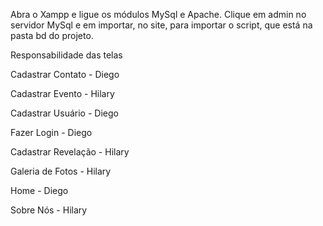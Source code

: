 Abra o Xampp e ligue os módulos MySql e Apache. Clique em admin no servidor MySql e em importar, no site, para importar o script, que está na pasta bd do projeto.

Responsabilidade das telas

Cadastrar Contato - Diego

Cadastrar Evento - Hilary

Cadastrar Usuário - Diego

Fazer Login - Diego

Cadastrar Revelação - Hilary

Galeria de Fotos - Hilary

Home - Diego

Sobre Nós - Hilary
